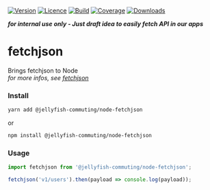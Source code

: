 [![Version](https://img.shields.io/npm/v/@jellyfish-commuting/node-fetchjson)](https://www.npmjs.com/package/@jellyfish-commuting/node-fetchjson)
[![Licence](https://img.shields.io/npm/l/@jellyfish-commuting/node-fetchjson)](https://en.wikipedia.org/wiki/MIT_license)
[![Build](https://img.shields.io/travis/jellyfish-commuting/node-fetchjson)](https://travis-ci.org/github/jellyfish-commuting/node-fetchjson)
[![Coverage](https://img.shields.io/codecov/c/github/jellyfish-commuting/node-fetchjson)](https://codecov.io/gh/jellyfish-commuting/node-fetchjson)
[![Downloads](https://img.shields.io/npm/dt/@jellyfish-commuting/node-fetchjson)](https://www.npmjs.com/package/@jellyfish-commuting/node-fetchjson)

__*for internal use only - Just draft idea to easily fetch API in our apps*__

# fetchjson
Brings fetchjson to Node   
_for more infos, see [fetchjson](https://https://github.com/jellyfish-commuting/fetch-json)_

### Install

```bash
yarn add @jellyfish-commuting/node-fetchjson
```
or
```bash
npm install @jellyfish-commuting/node-fetchjson
```
### Usage

```javascript
import fetchjson from '@jellyfish-commuting/node-fetchjson';

fetchjson('v1/users').then(payload => console.log(payload));
```
